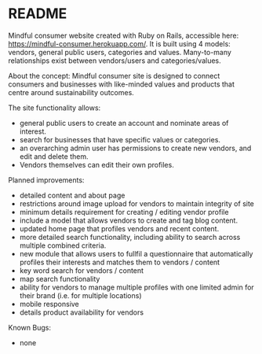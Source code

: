 # README

Mindful consumer website created with Ruby on Rails, accessible here: https://mindful-consumer.herokuapp.com/.
It is built using 4 models: vendors, general public users, categories and values. Many-to-many relationships exist between vendors/users and categories/values.

About the concept:
Mindful consumer site is designed to connect consumers and businesses with like-minded values and products that centre around sustainability outcomes.

The site functionality allows:
* general public users to create an account and nominate areas of interest.
* search for businesses that have specific values or categories.
* an overarching admin user has permissions to create new vendors, and edit and delete them.
* Vendors themselves can edit their own profiles.

Planned improvements:
* detailed content and about page
* restrictions around image upload for vendors to maintain integrity of site
* minimum details requirement for creating / editing vendor profile
* include a model that allows vendors to create and tag blog content.
* updated home page that profiles vendors and recent content.
* more detailed search functionality, including ability to search across multiple combined criteria.
* new module that allows users to fullfil a questionnaire that automatically profiles their interests and matches them to vendors / content
* key word search for vendors / content
* map search functionality
* ability for vendors to manage multiple profiles with one limited admin for their brand (i.e. for multiple locations)
* mobile responsive
* details product availability for vendors

Known Bugs:
* none
